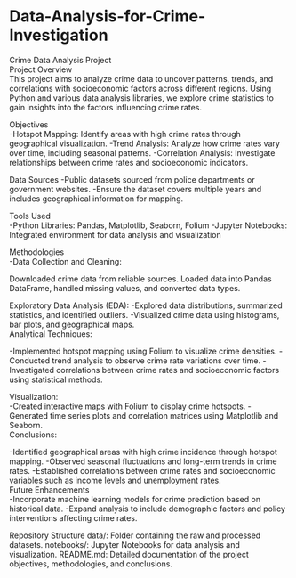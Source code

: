 # Data-Analysis-for-Crime-Investigation
Crime Data Analysis Project<br>
Project Overview
<br>
This project aims to analyze crime data to uncover patterns, trends, and correlations with socioeconomic factors across different regions. Using Python and various data analysis libraries, we explore crime statistics to gain insights into the factors influencing crime rates.
<br>

Objectives<br>
-Hotspot Mapping: Identify areas with high crime rates through geographical visualization.
-Trend Analysis: Analyze how crime rates vary over time, including seasonal patterns.
-Correlation Analysis: Investigate relationships between crime rates and socioeconomic indicators.
<br>

Data Sources
-Public datasets sourced from police departments or government websites.
-Ensure the dataset covers multiple years and includes geographical information for mapping.
<br>

Tools Used <br>
-Python Libraries: Pandas, Matplotlib, Seaborn, Folium
-Jupyter Notebooks: Integrated environment for data analysis and visualization
<br>

Methodologies <br>
-Data Collection and Cleaning: <br>

Downloaded crime data from reliable sources.
Loaded data into Pandas DataFrame, handled missing values, and converted data types.
 <br>
 
Exploratory Data Analysis (EDA):
-Explored data distributions, summarized statistics, and identified outliers.
-Visualized crime data using histograms, bar plots, and geographical maps.
<br>
Analytical Techniques: <br>

-Implemented hotspot mapping using Folium to visualize crime densities.
-Conducted trend analysis to observe crime rate variations over time.
-Investigated correlations between crime rates and socioeconomic factors using statistical methods.
 <br>
 
Visualization: <br>
-Created interactive maps with Folium to display crime hotspots.
-Generated time series plots and correlation matrices using Matplotlib and Seaborn.
 <br>
Conclusions: <br>

-Identified geographical areas with high crime incidence through hotspot mapping.
-Observed seasonal fluctuations and long-term trends in crime rates.
-Established correlations between crime rates and socioeconomic variables such as income levels and unemployment rates.
 <br>
Future Enhancements <br>
-Incorporate machine learning models for crime prediction based on historical data.
-Expand analysis to include demographic factors and policy interventions affecting crime rates.
<br>

Repository Structure
data/: Folder containing the raw and processed datasets.
notebooks/: Jupyter Notebooks for data analysis and visualization.
README.md: Detailed documentation of the project objectives, methodologies, and conclusions.
